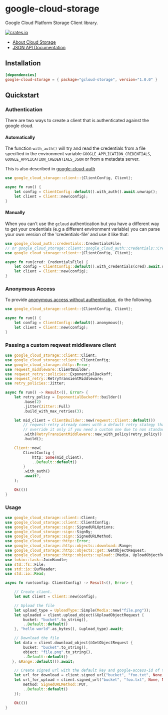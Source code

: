 # google-cloud-storage

Google Cloud Platform Storage Client library.

[![crates.io](https://img.shields.io/crates/v/gcloud-storage.svg)](https://crates.io/crates/gcloud-storage)

* [About Cloud Storage](https://cloud.google.com/storage/)
* [JSON API Documentation](https://cloud.google.com/storage/docs/json_api/v1)

## Installation

```toml
[dependencies]
google-cloud-storage = { package="gcloud-storage", version="1.0.0" }
```

## Quickstart

### Authentication
There are two ways to create a client that is authenticated against the google cloud.

#### Automatically

The function `with_auth()` will try and read the credentials from a file specified in the environment variable `GOOGLE_APPLICATION_CREDENTIALS`, `GOOGLE_APPLICATION_CREDENTIALS_JSON` or
from a metadata server.

This is also described in [google-cloud-auth](https://github.com/yoshidan/google-cloud-rust/blob/main/foundation/auth/README.md)

```rust
use google_cloud_storage::client::{ClientConfig, Client};

async fn run() {
    let config = ClientConfig::default().with_auth().await.unwrap();
    let client = Client::new(config);
}
```

#### Manually

When you can't use the `gcloud` authentication but you have a different way to get your credentials (e.g a different environment variable)
you can parse your own version of the 'credentials-file' and use it like that:

```rust
use google_cloud_auth::credentials::CredentialsFile;
// or google_cloud_storage::client::google_cloud_auth::credentials::CredentialsFile
use google_cloud_storage::client::{ClientConfig, Client};

async fn run(cred: CredentialsFile) {
    let config = ClientConfig::default().with_credentials(cred).await.unwrap();
    let client = Client::new(config);
}
```

### Anonymous Access

To provide [anonymous access without authentication](https://cloud.google.com/storage/docs/authentication), do the following.

```rust
use google_cloud_storage::client::{ClientConfig, Client};

async fn run() {
    let config = ClientConfig::default().anonymous();
    let client = Client::new(config);
}
```

### Passing a custom reqwest middleware client

```rust
use google_cloud_storage::client::Client;
use google_cloud_storage::client::ClientConfig;
use google_cloud_storage::http::Error;
use reqwest_middleware::ClientBuilder;
use reqwest_retry::policies::ExponentialBackoff;
use reqwest_retry::RetryTransientMiddleware;
use retry_policies::Jitter;

async fn run() -> Result<(), Error> {
    let retry_policy = ExponentialBackoff::builder()
        .base(2)
        .jitter(Jitter::Full)
        .build_with_max_retries(3);

    let mid_client = ClientBuilder::new(reqwest::Client::default())
        // reqwest-retry already comes with a default retry stategy that matches http standards
        // override it only if you need a custom one due to non standard behaviour
        .with(RetryTransientMiddleware::new_with_policy(retry_policy))
        .build();

    Client::new(
        ClientConfig {
            http: Some(mid_client),
            ..Default::default()
        }
        .with_auth()
        .await?,
    );

    Ok(())
}
```

### Usage

```rust
use google_cloud_storage::client::Client;
use google_cloud_storage::client::ClientConfig;
use google_cloud_storage::sign::SignedURLOptions;
use google_cloud_storage::sign::SignBy;
use google_cloud_storage::sign::SignedURLMethod;
use google_cloud_storage::http::Error;
use google_cloud_storage::http::objects::download::Range;
use google_cloud_storage::http::objects::get::GetObjectRequest;
use google_cloud_storage::http::objects::upload::{Media, UploadObjectRequest, UploadType};
use tokio::task::JoinHandle;
use std::fs::File;
use std::io::BufReader;
use std::io::Read;

async fn run(config: ClientConfig) -> Result<(), Error> {

    // Create client.
    let mut client = Client::new(config);

    // Upload the file
    let upload_type = UploadType::Simple(Media::new("file.png"));
    let uploaded = client.upload_object(&UploadObjectRequest {
        bucket: "bucket".to_string(),
        ..Default::default()
    }, "hello world".as_bytes(), &upload_type).await;

    // Download the file
    let data = client.download_object(&GetObjectRequest {
        bucket: "bucket".to_string(),
        object: "file.png".to_string(),
        ..Default::default()
   }, &Range::default()).await;

    // Create signed url with the default key and google-access-id of the client
    let url_for_download = client.signed_url("bucket", "foo.txt", None, None, SignedURLOptions::default());
    let url_for_upload = client.signed_url("bucket", "foo.txt", None, None, SignedURLOptions {
        method: SignedURLMethod::PUT,
        ..Default::default()
    });

    Ok(())
}
```
